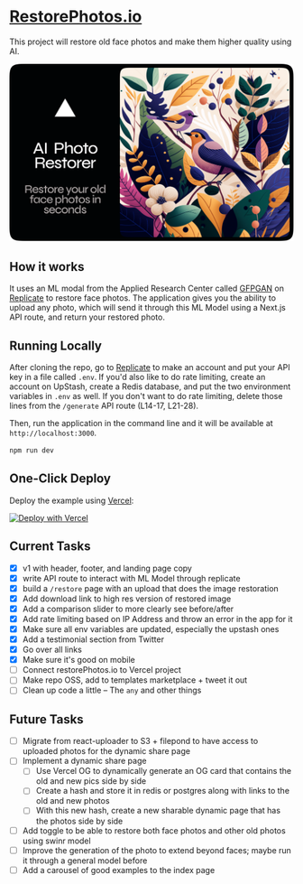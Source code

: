 # [RestorePhotos.io](https://restorephotos.io/)

This project will restore old face photos and make them higher quality using AI.

[![Face Photo Restorer](./public/og-image.png)](https://restorephotos.io/)

## How it works

It uses an ML modal from the Applied Research Center called [GFPGAN](https://github.com/TencentARC/GFPGAN) on [Replicate](https://replicate.com/) to restore face photos. The application gives you the ability to upload any photo, which will send it through this ML Model using a Next.js API route, and return your restored photo.

## Running Locally

After cloning the repo, go to [Replicate](https://replicate.com/) to make an account and put your API key in a file called `.env`. If you'd also like to do rate limiting, create an account on UpStash, create a Redis database, and put the two environment variables in `.env` as well. If you don't want to do rate limiting, delete those lines from the `/generate` API route (L14-17, L21-28).

Then, run the application in the command line and it will be available at `http://localhost:3000`.

```bash
npm run dev
```

## One-Click Deploy

Deploy the example using [Vercel](https://vercel.com?utm_source=github&utm_medium=readme&utm_campaign=vercel-examples):

[![Deploy with Vercel](https://vercel.com/button)](https://vercel.com/new/clone?repository-url=https://github.com/Nutlope/restorePhotos&env=REPLICATE_API_KEY,UPSTASH_REDIS_REST_URL,UPSTASH_REDIS_REST_TOKEN&project-name=face-photo-restorer&repo-name=restore-photos)

## Current Tasks

- [x] v1 with header, footer, and landing page copy
- [x] write API route to interact with ML Model through replicate
- [x] build a `/restore` page with an upload that does the image restoration
- [x] Add download link to high res version of restored image
- [x] Add a comparison slider to more clearly see before/after
- [x] Add rate limiting based on IP Address and throw an error in the app for it
- [x] Make sure all env variables are updated, especially the upstash ones
- [x] Add a testimonial section from Twitter
- [x] Go over all links
- [x] Make sure it's good on mobile
- [ ] Connect restorePhotos.io to Vercel project
- [ ] Make repo OSS, add to templates marketplace + tweet it out
- [ ] Clean up code a little – The `any` and other things

## Future Tasks

- [ ] Migrate from react-uploader to S3 + filepond to have access to uploaded photos for the dynamic share page
- [ ] Implement a dynamic share page
  - [ ] Use Vercel OG to dynamically generate an OG card that contains the old and new pics side by side
  - [ ] Create a hash and store it in redis or postgres along with links to the old and new photos
  - [ ] With this new hash, create a new sharable dynamic page that has the photos side by side
- [ ] Add toggle to be able to restore both face photos and other old photos using swinr model
- [ ] Improve the generation of the photo to extend beyond faces; maybe run it through a general model before
- [ ] Add a carousel of good examples to the index page
